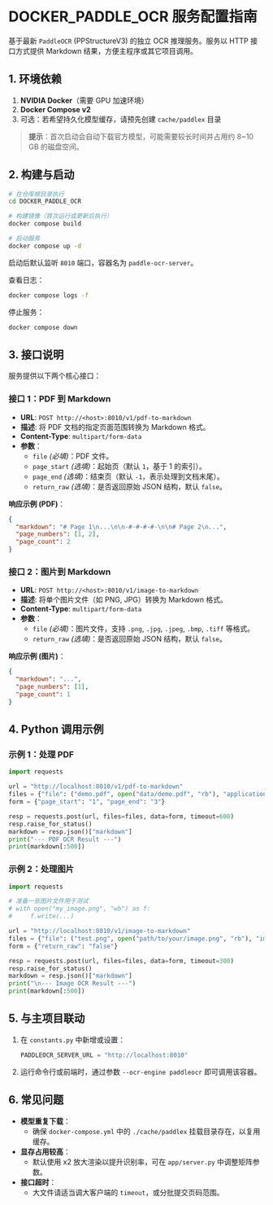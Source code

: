 # DOCKER_PADDLE_OCR 服务配置指南

基于最新 `PaddleOCR` (PPStructureV3) 的独立 OCR 推理服务。服务以 HTTP 接口方式提供 Markdown 结果，方便主程序或其它项目调用。

## 1. 环境依赖

1. **NVIDIA Docker**（需要 GPU 加速环境）
2. **Docker Compose v2**
3. 可选：若希望持久化模型缓存，请预先创建 `cache/paddlex` 目录

> **提示**：首次启动会自动下载官方模型，可能需要较长时间并占用约 8~10 GB 的磁盘空间。

## 2. 构建与启动

```bash
# 在仓库根目录执行
cd DOCKER_PADDLE_OCR

# 构建镜像（首次运行或更新后执行）
docker compose build

# 启动服务
docker compose up -d
```

启动后默认监听 `8010` 端口，容器名为 `paddle-ocr-server`。

查看日志：

```bash
docker compose logs -f
```

停止服务：

```bash
docker compose down
```

## 3. 接口说明

服务提供以下两个核心接口：

### 接口 1：PDF 到 Markdown

- **URL**: `POST http://<host>:8010/v1/pdf-to-markdown`
- **描述**: 将 PDF 文档的指定页面范围转换为 Markdown 格式。
- **Content-Type**: `multipart/form-data`
- **参数**：
  - `file` *(必填)*：PDF 文件。
  - `page_start` *(选填)*：起始页（默认 `1`，基于 1 的索引）。
  - `page_end` *(选填)*：结束页（默认 `-1`，表示处理到文档末尾）。
  - `return_raw` *(选填)*：是否返回原始 JSON 结构，默认 `false`。

**响应示例 (PDF)**：

```json
{
  "markdown": "# Page 1\n...\n\n-#-#-#-#-\n\n# Page 2\n...",
  "page_numbers": [1, 2],
  "page_count": 2
}
```

### 接口 2：图片到 Markdown

- **URL**: `POST http://<host>:8010/v1/image-to-markdown`
- **描述**: 将单个图片文件（如 PNG, JPG）转换为 Markdown 格式。
- **Content-Type**: `multipart/form-data`
- **参数**：
  - `file` *(必填)*：图片文件，支持 `.png`, `.jpg`, `.jpeg`, `.bmp`, `.tiff` 等格式。
  - `return_raw` *(选填)*：是否返回原始 JSON 结构，默认 `false`。

**响应示例 (图片)**：

```json
{
  "markdown": "...",
  "page_numbers": [1],
  "page_count": 1
}
```

## 4. Python 调用示例

### 示例 1：处理 PDF

```python
import requests

url = "http://localhost:8010/v1/pdf-to-markdown"
files = {"file": ("demo.pdf", open("data/demo.pdf", "rb"), "application/pdf")}
form = {"page_start": "1", "page_end": "3"}

resp = requests.post(url, files=files, data=form, timeout=600)
resp.raise_for_status()
markdown = resp.json()["markdown"]
print("--- PDF OCR Result ---")
print(markdown[:500])
```

### 示例 2：处理图片

```python
import requests

# 准备一张图片文件用于测试
# with open("my_image.png", "wb") as f:
#     f.write(...)

url = "http://localhost:8010/v1/image-to-markdown"
files = {"file": ("test.png", open("path/to/your/image.png", "rb"), "image/png")}
form = {"return_raw": "false"}

resp = requests.post(url, files=files, data=form, timeout=300)
resp.raise_for_status()
markdown = resp.json()["markdown"]
print("\n--- Image OCR Result ---")
print(markdown[:500])
```

## 5. 与主项目联动

1. 在 `constants.py` 中新增或设置：
   ```python
   PADDLEOCR_SERVER_URL = "http://localhost:8010"
   ```
2. 运行命令行或前端时，通过参数 `--ocr-engine paddleocr` 即可调用该容器。

## 6. 常见问题

- **模型重复下载**：
  - 确保 `docker-compose.yml` 中的 `./cache/paddlex` 挂载目录存在，以复用缓存。
- **显存占用较高**：
  - 默认使用 x2 放大渲染以提升识别率，可在 `app/server.py` 中调整矩阵参数。
- **接口超时**：
  - 大文件请适当调大客户端的 `timeout`，或分批提交页码范围。
